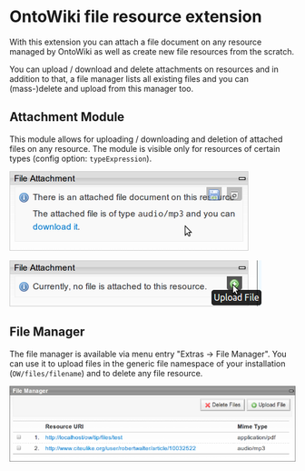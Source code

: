 # OntoWiki file resource extension

With this extension you can attach a file document on any resource managed by
OntoWiki as well as create new file resources from the scratch.

You can upload / download and delete attachments on resources and in
addition to that, a file manager lists all existing files and you can
(mass-)delete and upload from this manager too.

## Attachment Module

This module allows for uploading / downloading and deletion of attached
files on any resource. The module is visible only for resources of
certain types (config option: `typeExpression`).

![module status: download / deletion possible][download]

![module status: upload possible][upload]

## File Manager

The file manager is available via menu entry "Extras -> File Manager".
You can use it to upload files in the generic file namespace of your
installation (`OW/files/filename`) and to delete any file resource.

![file manager screenshot][filemanager]


[filemanager]: https://github.com/AKSW/files.ontowiki/raw/master/misc/filemanager.png
[upload]: https://github.com/AKSW/files.ontowiki/raw/master/misc/upload.png
[download]: https://github.com/AKSW/files.ontowiki/raw/master/misc/download.png

